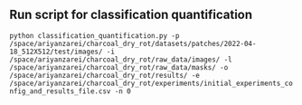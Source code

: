 ## Run script for classification quantification

`python classification_quantification.py -p /space/ariyanzarei/charcoal_dry_rot/datasets/patches/2022-04-18_512X512/test/images/ -i /space/ariyanzarei/charcoal_dry_rot/raw_data/images/ -l /space/ariyanzarei/charcoal_dry_rot/raw_data/masks/ -o /space/ariyanzarei/charcoal_dry_rot/results/ -e /space/ariyanzarei/charcoal_dry_rot/experiments/initial_experiments_config_and_results_file.csv -n 0`
